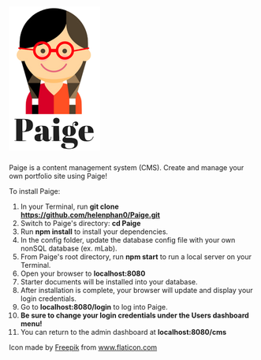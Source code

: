 # ![Paige-logo](./app/public/img/Paige-logo.png)

Paige is a content management system (CMS). Create and manage your own portfolio site using Paige!



To install Paige:  

1. In your Terminal, run **git clone https://github.com/helenphan0/Paige.git**
2. Switch to Paige's directory: **cd Paige**
3. Run **npm install** to install your dependencies.
4. In the config folder, update the database config file with your own nonSQL database (ex. mLab).
5. From Paige's root directory, run **npm start** to run a local server on your Terminal.
6. Open your browser to **localhost:8080**
7. Starter documents will be installed into your database.
8. After installation is complete, your browser will update and display your login credentials.
9. Go to **localhost:8080/login** to log into Paige.
10. **Be sure to change your login credentials under the Users dashboard menu!**
11. You can return to the admin dashboard at **localhost:8080/cms**




Icon made by [Freepik](http://www.freepik.com) from www.flaticon.com